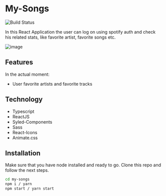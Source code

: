 # My-Songs

![Build Status](https://img.shields.io/github/last-commit/WilliamKSIlva/My-Songs)

In this React Application the user can log on using spotify auth and check his related stats, like favorite artist, favorite songs etc.

![image](https://user-images.githubusercontent.com/75429175/147896346-81a91def-a235-4cf0-a6d4-d93bc8b1ab36.png)

## Features
In the actual moment:
- User favorite artists and favorite tracks

## Technology
- Typescript
- ReactJS
- Syled-Components
- Sass
- React-Icons
- Animate.css

## Installation

Make sure that you have node installed and ready to go. Clone this repo and follow
the next steps.

```sh
cd my-songs
npm i / yarn
npm start / yarn start
```




